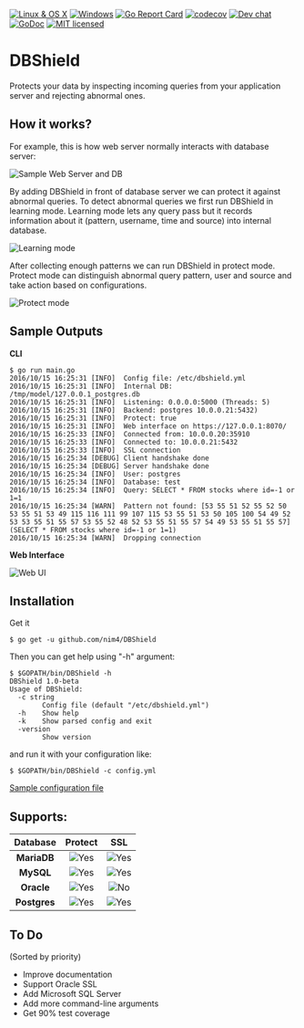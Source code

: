 [![Linux & OS X](https://travis-ci.org/nim4/DBShield.svg?branch=master "Linux & OS X")](https://travis-ci.org/nim4/DBShield)
[![Windows](https://ci.appveyor.com/api/projects/status/github/nim4/DBShield?branch=master&svg=true "Windows")](https://ci.appveyor.com/project/nim4/DBShield/branch/master)
[![Go Report Card](https://goreportcard.com/badge/github.com/nim4/DBShield)](https://goreportcard.com/report/github.com/nim4/DBShield)
[![codecov](https://codecov.io/gh/nim4/DBShield/branch/master/graph/badge.svg)](https://codecov.io/gh/nim4/DBShield)
[![Dev chat](https://img.shields.io/badge/gitter-chat-20cc20.svg "Dev chat")](https://gitter.im/DBShield/Lobby)
[![GoDoc](https://godoc.org/github.com/nim4/DBShield?status.svg)](https://godoc.org/github.com/nim4/DBShield)
[![MIT licensed](https://img.shields.io/badge/license-MIT-blue.svg)](https://raw.githubusercontent.com/nim4/DBShield/master/LICENSE)
# DBShield

Protects your data by inspecting incoming queries from your application server and rejecting abnormal ones.



## How it works?

For example, this is how web server normally interacts with database server:

![Sample Web Server and DB](https://raw.githubusercontent.com/nim4/DBShield/master/misc/how_01.png)

By adding DBShield in front of database server we can protect it against abnormal queries. To detect abnormal queries we first run DBShield in learning mode. Learning mode lets any query pass but it records information about it (pattern, username, time and source) into internal database.

![Learning mode](https://raw.githubusercontent.com/nim4/DBShield/master/misc/how_02.png)


After collecting enough patterns we can run DBShield in protect mode. Protect mode can distinguish abnormal query pattern, user and source and take action based on configurations.

![Protect mode](https://raw.githubusercontent.com/nim4/DBShield/master/misc/how_03.png)

## Sample Outputs

**CLI**

```
$ go run main.go
2016/10/15 16:25:31 [INFO]  Config file: /etc/dbshield.yml
2016/10/15 16:25:31 [INFO]  Internal DB: /tmp/model/127.0.0.1_postgres.db
2016/10/15 16:25:31 [INFO]  Listening: 0.0.0.0:5000 (Threads: 5)
2016/10/15 16:25:31 [INFO]  Backend: postgres 10.0.0.21:5432)
2016/10/15 16:25:31 [INFO]  Protect: true
2016/10/15 16:25:31 [INFO]  Web interface on https://127.0.0.1:8070/
2016/10/15 16:25:33 [INFO]  Connected from: 10.0.0.20:35910
2016/10/15 16:25:33 [INFO]  Connected to: 10.0.0.21:5432
2016/10/15 16:25:33 [INFO]  SSL connection
2016/10/15 16:25:34 [DEBUG] Client handshake done
2016/10/15 16:25:34 [DEBUG] Server handshake done
2016/10/15 16:25:34 [INFO]  User: postgres
2016/10/15 16:25:34 [INFO]  Database: test
2016/10/15 16:25:34 [INFO]  Query: SELECT * FROM stocks where id=-1 or 1=1
2016/10/15 16:25:34 [WARN]  Pattern not found: [53 55 51 52 55 52 50 53 55 51 53 49 115 116 111 99 107 115 53 55 51 53 50 105 100 54 49 52 53 53 55 51 55 57 53 55 52 48 52 53 55 51 55 57 54 49 53 55 51 55 57] (SELECT * FROM stocks where id=-1 or 1=1)
2016/10/15 16:25:34 [WARN]  Dropping connection
```


**Web Interface**

![Web UI](https://raw.githubusercontent.com/nim4/DBShield/master/misc/graph.png)

## Installation

Get it
```
$ go get -u github.com/nim4/DBShield
```

Then you can get help using "-h" argument:
```
$ $GOPATH/bin/DBShield -h
DBShield 1.0-beta
Usage of DBShield:
  -c string
    	Config file (default "/etc/dbshield.yml")
  -h	Show help
  -k	Show parsed config and exit
  -version
    	Show version
```

and run it with your configuration like:
```
$ $GOPATH/bin/DBShield -c config.yml
```
[Sample configuration  file](https://github.com/nim4/DBShield/blob/master/conf/dbshield.yml)

## Supports:

| Database     | Protect | SSL |
|:------------:|:-------:|:---:|
| **MariaDB**  | ![Yes](https://raw.githubusercontent.com/nim4/DBShield/master/misc/yes.png) | ![Yes](https://raw.githubusercontent.com/nim4/DBShield/master/misc/yes.png) |
| **MySQL**    | ![Yes](https://raw.githubusercontent.com/nim4/DBShield/master/misc/yes.png) | ![Yes](https://raw.githubusercontent.com/nim4/DBShield/master/misc/yes.png) |
| **Oracle**   | ![Yes](https://raw.githubusercontent.com/nim4/DBShield/master/misc/yes.png) | ![No](https://raw.githubusercontent.com/nim4/DBShield/master/misc/no.png)  |
| **Postgres** | ![Yes](https://raw.githubusercontent.com/nim4/DBShield/master/misc/yes.png) | ![Yes](https://raw.githubusercontent.com/nim4/DBShield/master/misc/yes.png) |

## To Do

(Sorted by priority)

 - Improve documentation
 - Support Oracle SSL
 - Add Microsoft SQL Server
 - Add more command-line arguments
 - Get 90% test coverage
